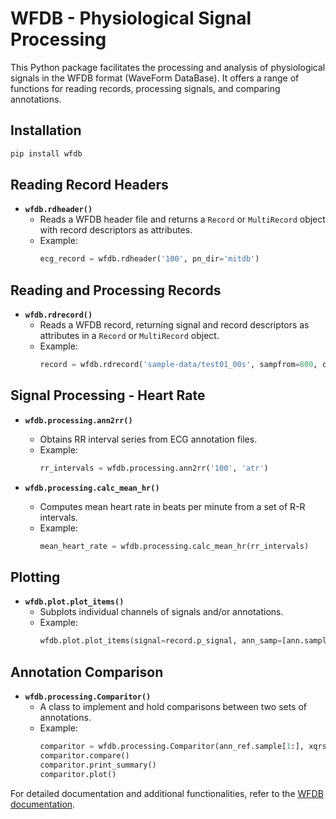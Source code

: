 # WFDB - Physiological Signal Processing

This Python package facilitates the processing and analysis of physiological signals in the WFDB format (WaveForm DataBase). It offers a range of functions for reading records, processing signals, and comparing annotations.

## Installation

```bash
pip install wfdb
```

## Reading Record Headers

- **`wfdb.rdheader()`**
  - Reads a WFDB header file and returns a `Record` or `MultiRecord` object with record descriptors as attributes.
  - Example:
    ```python
    ecg_record = wfdb.rdheader('100', pn_dir='mitdb')
    ```

## Reading and Processing Records

- **`wfdb.rdrecord()`**
  - Reads a WFDB record, returning signal and record descriptors as attributes in a `Record` or `MultiRecord` object.
  - Example:
    ```python
    record = wfdb.rdrecord('sample-data/test01_00s', sampfrom=800, channels=[1, 3])
    ```

## Signal Processing - Heart Rate

- **`wfdb.processing.ann2rr()`**
  - Obtains RR interval series from ECG annotation files.
  - Example:
    ```python
    rr_intervals = wfdb.processing.ann2rr('100', 'atr')
    ```

- **`wfdb.processing.calc_mean_hr()`**
  - Computes mean heart rate in beats per minute from a set of R-R intervals.
  - Example:
    ```python
    mean_heart_rate = wfdb.processing.calc_mean_hr(rr_intervals)
    ```

## Plotting

- **`wfdb.plot.plot_items()`**
  - Subplots individual channels of signals and/or annotations.
  - Example:
    ```python
    wfdb.plot.plot_items(signal=record.p_signal, ann_samp=[ann.sample, ann.sample], title='MIT-BIH Record 100', time_units='seconds', figsize=(10, 4), ecg_grids='all')
    ```

## Annotation Comparison

- **`wfdb.processing.Comparitor()`**
  - A class to implement and hold comparisons between two sets of annotations.
  - Example:
    ```python
    comparitor = wfdb.processing.Comparitor(ann_ref.sample[1:], xqrs.qrs_inds, int(0.1 * fields['fs']), sig[:,0])
    comparitor.compare()
    comparitor.print_summary()
    comparitor.plot()
    ```

For detailed documentation and additional functionalities, refer to the [WFDB documentation](https://wfdb.readthedocs.io/).
```